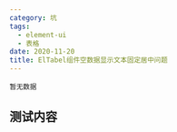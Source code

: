 ```yaml
---
category: 坑
tags:
  - element-ui
  - 表格
date: 2020-11-20
title: ElTabel组件空数据显示文本固定居中问题
---
```


`暂无数据`

<!-- more -->

## 测试内容
